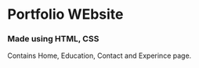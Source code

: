 # Portfolio WEbsite 


### Made using HTML, CSS

Contains Home, Education, Contact and Experince page.